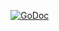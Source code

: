 [![GoDoc](https://godoc.org/gist.github.com/6713e855b431a0c067afea4b74cbf504.git?status.svg)](https://godoc.org/gist.github.com/6713e855b431a0c067afea4b74cbf504.git)
